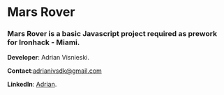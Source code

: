 # **Mars Rover** 

### Mars Rover is a basic Javascript project required as prework for Ironhack - Miami.

**Developer**: Adrian Visnieski.

**Contact**:adrianivsdk@gmail.com

**LinkedIn**: [Adrian](https://www.linkedin.com/in/adrian-visnieski-09967a174/).
